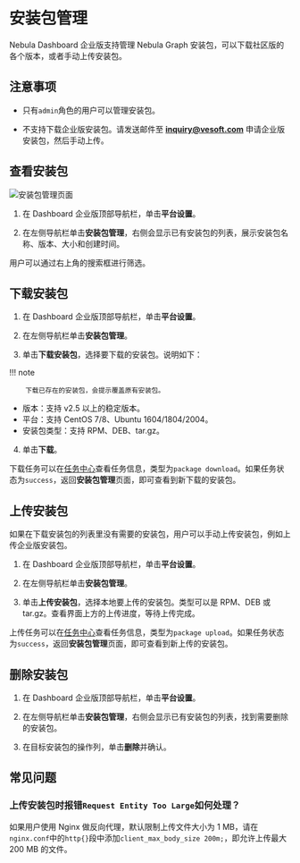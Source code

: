 # 安装包管理

Nebula Dashboard 企业版支持管理 Nebula Graph 安装包，可以下载社区版的各个版本，或者手动上传安装包。

## 注意事项

- 只有`admin`角色的用户可以管理安装包。

- 不支持下载企业版安装包。请发送邮件至 **inquiry@vesoft.com** 申请企业版安装包，然后手动上传。

## 查看安装包

![安装包管理页面](https://docs-cdn.nebula-graph.com.cn/figures/package-manage-22-6-7.png)

1. 在 Dashboard 企业版顶部导航栏，单击**平台设置**。

2. 在左侧导航栏单击**安装包管理**，右侧会显示已有安装包的列表，展示安装包名称、版本、大小和创建时间。

用户可以通过右上角的搜索框进行筛选。

## 下载安装包

1. 在 Dashboard 企业版顶部导航栏，单击**平台设置**。

2. 在左侧导航栏单击**安装包管理**。

3. 单击**下载安装包**，选择要下载的安装包。说明如下：
   
  !!! note

        下载已存在的安装包，会提示覆盖原有安装包。

  - 版本：支持 v2.5 以上的稳定版本。
  - 平台：支持 CentOS 7/8、Ubuntu 1604/1804/2004。
  - 安装包类型：支持 RPM、DEB、tar.gz。

4. 单击**下载**。

下载任务可以在[任务中心](10.tasks.md)查看任务信息，类型为`package download`。如果任务状态为`success`，返回**安装包管理**页面，即可查看到新下载的安装包。

## 上传安装包

如果在下载安装包的列表里没有需要的安装包，用户可以手动上传安装包，例如上传企业版安装包。

1. 在 Dashboard 企业版顶部导航栏，单击**平台设置**。

2. 在左侧导航栏单击**安装包管理**。

3. 单击**上传安装包**，选择本地要上传的安装包。类型可以是 RPM、DEB 或 tar.gz。查看界面上方的上传进度，等待上传完成。

上传任务可以在[任务中心](10.tasks.md)查看任务信息，类型为`package upload`。如果任务状态为`success`，返回**安装包管理**页面，即可查看到新上传的安装包。

## 删除安装包

1. 在 Dashboard 企业版顶部导航栏，单击**平台设置**。

2. 在左侧导航栏单击**安装包管理**，右侧会显示已有安装包的列表，找到需要删除的安装包。

3. 在目标安装包的操作列，单击**删除**并确认。

## 常见问题

### 上传安装包时报错`Request Entity Too Large`如何处理？

如果用户使用 Nginx 做反向代理，默认限制上传文件大小为 1 MB，请在`nginx.conf`中的`http{}`段中添加`client_max_body_size 200m;`，即允许上传最大 200 MB 的文件。
